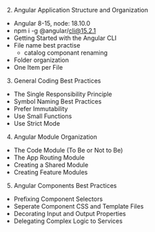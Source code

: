 2. Angular Application Structure and Organization
  - Angular 8-15, node: 18.10.0 
  - npm i -g @angular/cli@15.2.1
  - Getting Started with the Angular CLI
  - File name best practise
    - catalog componant renaming
  - Folder organization
  - One Item per File
3. General Coding Best Practices
  - The Single Responsibility Principle
  - Symbol Naming Best Practices
  - Prefer Immutability
  - Use Small Functions
  - Use Strict Mode
4. Angular Module Organization
  - The Code Module (To Be or Not to Be)
  - The App Routing Module
  - Creating a Shared Module
  - Creating Feature Modules
5. Angular Components Best Practices
  - Prefixing Component Selectors
  - Seperate Component CSS and Template Files
  - Decorating Input and Output Properties
  - Delegating Complex Logic to Services